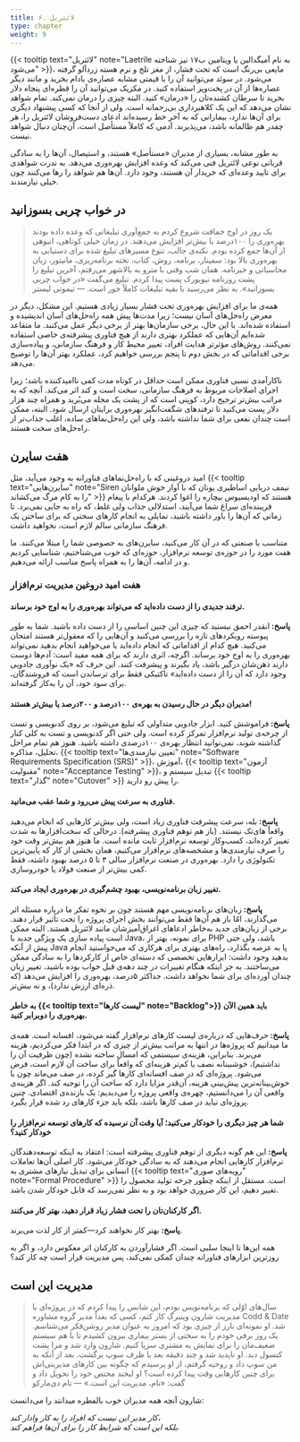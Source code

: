 ```yaml
---
title: ۶. لائتریل
type: chapter
weight: 9
---
```


{{< tooltip text="لائتریل" note="Laetrile به نام آمیگدالین یا ویتامین ب۱۷ نیز شناخته می‌شود" >}}، مایعی بی‌رنگ است که تحت فشار، از مغز تلخ و نرم هسته زردآلو گرفته می‌شود. در سوئد می‌توانید آن را با قیمتی مشابه عصاره‌ی بادام بخرید و مانند دیگر عصاره‌ها از آن در پخت‌وپز استفاده کنید. در مکزیک می‌توانید آن را قطره‌ای پنجاه دلار بخرید تا سرطان کشنده‌تان را «درمان» کنید. البته چیزی را درمان نمی‌کند. تمام شواهد نشان می‌دهد که این یک کلاهبرداری بی‌رحمانه است. ولی از آنجا که کسی پیشنهاد دیگری برای آن‌ها ندارد، بیمارانی که به آخر خط رسیده‌اند ادعای دست‌فروشان لائتریل را، هر چقدر هم ظالمانه باشد، می‌پذیرند. آدمی که کاملاً مستأصل است، آن‌چنان دنبال شواهد نیست.

به طور مشابه، بسیاری از مدیران «مستأصل» هستند، و استیصال،‌ آن‌ها را به سادگی قربانی نوعی لائتریل فنی می‌کند که وعده افزایش بهره‌وری می‌دهد. به ندرت شواهدی برای تایید وعده‌ای که خریدار آن هستند، وجود دارد. آن‌ها هم شواهد را رها می‌کنند چون خیلی نیازمندند.

## در خواب چربی بسوزانید
    
> یک روز در اوج حماقت شروع کردم به جمع‌آوری تبلیغاتی که وعده داده بودند بهره‌وری را ۱۰۰درصد یا بیش‌تر افزایش می‌دهند. در زمان خیلی کوتاهی، انبوهی از آن‌ها جمع کرده بودم. نکته‌ی جالب، تنوع مسیرهای تبلیغ شده برای دستیابی به بهره‌وری بالا بود:‌ سمینار، برنامه، روش، کتاب، تخته برنامه‌ریزی، مانیتور، زبان محاسباتی و خبرنامه. همان شب وقتی با مترو به بالاشهر می‌رفتم، آخرین تبلیغ را پشت روزنامه نیویورک پست پیدا کردم. تبلیغ می‌گفت «در خواب چربی بسوزانید». به نظر می‌رسید با بقیه تبلیغات کاملاً‌ جور است.
> <span>— تیموتی لیستر</span>

همه‌ی ما برای افزایش بهره‌وری تحت فشار بسیار زیادی هستیم. این مشکل، دیگر در معرض راه‌حل‌های آسان نیست؛ زیرا مدت‌ها پیش همه راه‌حل‌های آسان اندیشیده و استفاده شده‌اند. با این حال، برخی سازمان‌ها بهتر از برخی دیگر عمل می‌کنند. ما متقاعد شده‌ایم آن‌هایی که عملکرد بهتری دارند از هیچ فناوری پیشرفته‌ی خاصی استفاده نمی‌کنند. روش‌های مؤثرتر هدایت افراد، تغییر محیط کار و فرهنگ سازمانی، و پیاده‌سازی برخی اقداماتی که در بخش دوم تا پنجم بررسی خواهیم کرد، عملکرد بهتر آن‌ها را توضیح می‌دهد.

ناکارآمدی نسبی فناوری ممکن است حداقل در کوتاه مدت کمی ناامیدکننده باشد؛ زیرا اجرای اصلاحات مربوط به فرهنگ سازمانی، سخت است و کند اثر می‌کند. آنچه که به مراتب بیش‌تر ترجیح دارد، کوپنی است که از پشت یک مجله می‌بُرید و همراه چند هزار دلار پست می‌کنید تا ترفندهای شگفت‌انگیز بهره‌وری برایتان ارسال شود. البته، ممکن است چندان نفعی برای شما نداشته باشد، ولی این راه‌حل‌نماهای ساده، اغلب جذاب‌تر از راه‌حل‌های سخت هستند.

## هفت سایرن

امید دروغینی که با راه‌حل‌نماهای فناورانه به وجود می‌آید، مثل {{< tooltip text="سایرن‌هایی" note="Siren نیمف دریایی اساطیری یونان که با آواز خوش ملوانان را به کام مرگ می‌کشاند" >}} هستند که اودیسیوس بیچاره را اغوا کردند. هرکدام با پیغام فریبنده‌ای سراغ شما می‌آیند، استدلالی جذاب ولی غلط، که راه به جایی نمی‌برد. تا زمانی که آن‌ها را باور داشته باشید، تمایلی به انجام کارهای سختی که برای ساختن یک فرهنگ سازمانی سالم لازم است، نخواهید داشت.

متناسب با صنعتی که در آن کار می‌کنید، سایرن‌های به خصوصی شما را مبتلا می‌کنند. ما هفت مورد را در حوزه‌ی توسعه نرم‌افزار، حوزه‌ای که خوب می‌شناختیم، شناسایی کردیم و در ادامه، آن‌ها را به همراه پاسخ مناسب ارائه می‌دهیم.

### هفت امید دروغین مدیریت نرم‌افزار

#### ترفند جدیدی را از دست داده‌اید که می‌تواند بهره‌وری را به اوج خود برساند.

<strong>پاسخ:‌ </strong>انقدر احمق نیستید که چیزی این چنین اساسی را از دست داده باشید. شما به طور پیوسته رویکردهای تازه را بررسی می‌کنید و آن‌هایی را که معقول‌تر هستند امتحان می‌کنید. هیچ کدام از اقداماتی که انجام داده‌اید یا می‌خواهید انجام بدهید نمی‌تواند بهره‌وری را به اوج خود برساند. اگرچه، اثری دارند که برای همه مفید است: آدم‌ها دوست دارند ذهن‌شان درگیر باشد، یاد بگیرند و پیشرفت کنند. این حرف که «یک نوآوری جادویی وجود دارد که آن را از دست داده‌اید» تاکتیکی فقط برای ترساندن است که فروشندگان، برای سود خود، آن را به‌کار گرفته‌اند.

#### مدیران دیگر در حال رسیدن به بهره‌ی ۱۰۰درصد و ۲۰۰درصد یا بیش‌تر هستند!

<strong>پاسخ: </strong>فراموشش کنید. ابزار جادویی متداولی که تبلیغ می‌شود، بر روی کدنویسی و تست از چرخه‌ی تولید نرم‌افزار تمرکز کرده است. ولی حتی اگر کدنویسی و تست به کلی کنار گذاشته شوند، نمی‌توانید انتظار بهره‌ی ۱۰۰درصدی داشته باشید. هنوز هم تمام مراحل تحلیل، مذاکره، 
{{< tooltip text="تعیین نیازمندی‌ها" note="Software Requirements Specification (SRS)" >}}،
آموزش، {{< tooltip text="آزمون مقبولیت" note="Acceptance Testing" >}}، تبدیل سیستم و 
{{< tooltip text="گذار" note="Cutover" >}}
 را پیش رو دارید.

#### فناوری به سرعت پیش می‌رود و شما عقب می‌مانید.

<strong>پاسخ: </strong>بله، سرعت پیشرفت فناوری زیاد است، ولی بیش‌تر کارهایی که انجام می‌دهید واقعاً های‌تک نیستند. (باز هم توهم فناوری پیشرفته). درحالی که سخت‌افزارها به شدت تغییر کرده‌اند، کسب‌وکار توسعه نرم‌افزار ثابت مانده است. ما هنوز هم بیش‌تر وقت خود را صرف نیازمندی‌ها و مشخصه‌های نرم‌افزار می‌کنیم، همان بخشی از کار که پایین‌ترین تکنولوژی را دارد. بهره‌وری در صنعت نرم‌افزار سالی ۳ تا ۵ درصد بهبود داشته، فقط کمی بیش‌تر از صنعت فولاد یا خودروسازی.


#### تغییر زبان برنامه‌نویسی، بهبود چشم‌گیری در بهره‌وری ایجاد می‌کند.

<strong>پاسخ:‌ </strong>زبان‌های برنامه‌نویسی مهم هستند چون بر نحوه تفکر ما درباره مسئله اثر می‌گذارند، امّا باز هم آن‌ها فقط می‌توانند بخش اجرای پروژه را تحت تأثیر قرار دهند. برخی از زبان‌های جدید به‌خاطر ادعاهای اغراق‌آمیزشان مانند لائتریل هستند. البته ممکن است پیاده سازی یک ویژگی جدید با Java، برای نمونه، بهتر از PHP باشد، ولی حتی پیش از آنکه Java پا به عرصه بگذارد، راه‌های بهتری برای هرکاری که می‌خواستید انجام بدهید وجود داشت: ابزارهایی تخصصی که دسته‌ای خاص از کارکردها را به سادگی ممکن می‌ساختند. به جز اینکه هنگام تغییرات در چند دهه‌ی قبل خواب بوده باشید، تغییر زبان چندان آورده‌ای برای شما نخواهد داشت. حداکثر ۵درصد، بهره‌وری را افزایش می‌دهد (که ذره‌ای ارزش ندارد)، و نه بیش‌تر. 


#### به خاطر {{< tooltip text="لیست کارها" note="Backlog">}} باید همین الآن بهره‌وری را دوبرابر کنید.

<strong>پاسخ: </strong>حرف‌هایی که درباره‌ی لیست کارهای نرم‌افزار گفته می‌شود، افسانه است. همه‌ی ما میدانیم که پروژه‌ها در انتها به مراتب بیش‌تر از چیزی که در ابتدا فکر می‌کردیم، هزینه می‌برند. بنابراین، هزینه‌ی سیستمی که امسال ساخته نشده (چون ظرفیت آن را نداشتیم)، خوشبینانه نصف یا کم‌تر هزینه‌ای که واقعاً برای ساخت آن لازم است، فرض می‌شود. پروژه‌‌ای که در صف افسانه‌ای کارها گیر کرده، در صف می‌ماند چون با خوش‌بینانه‌ترین پیش‌بینی هزینه، آن‌قدر مزایا دارد که ساخت آن را توجیه کند. اگر هزینه‌ی واقعی آن را می‌دانستیم، چهره‌ی واقعی پروژه را می‌دیدیم: یک بازنده‌ی اقتصادی. چنین پروژه‌ای نباید در صف کارها باشد، بلکه باید جزء کارهای رد شده قرار بگیرد.

#### شما هر چیز دیگری را خودکار می‌کنید؛ آیا وقت آن نرسیده که کارهای توسعه نرم‌افزار را خودکار کنید؟
        
<strong>پاسخ: </strong>این هم گونه دیگری از توهم فناوری پیشرفته است: اعتقاد به اینکه توسعه‌دهندگان نرم‌افزار کارهایی انجام می‌دهند که به سادگی خودکار می‌شود. کار اصلی آن‌ها تعاملات انسانی برای تبدیل نیازهای مشتری به {{< tooltip text="رویه‌های صوری" note="Formal Procedure" >}} است. مستقل از اینکه چطور چرخه تولید محصول را تغییر دهیم، این کار ضروری خواهد بود و به نظر نمی‌رسد که قابل خودکار شدن باشد.

#### اگر کارکنان‌تان را تحت فشار زیاد قرار دهید، بهتر کار می‌کنند.

<strong>پاسخ: </strong>بهتر کار نخواهند کرد—کمتر از کار لذت می‌برند.

همه این‌ها تا اینجا سلبی است. اگر فشارآوردن به کارکنان اثر معکوس دارد، و اگر به روزترین ابزارهای فناورانه چندان کمکی نمی‌کند، پس مدیریت قرار است چه کار کند؟

## مدیریت این است
 
> سال‌های اوّلی که برنامه‌نویس بودم، این شانس را پیدا کردم که در پروژه‌ای با مدیریت شارون وینبرگ کار کنم، کسی که بعداً مدیر گروه مشاوره Codd & Date شد. او نمونه‌ای بارز از چیزی بود که امروز به عنوان مدیر روشن‌فکر می‌شناسم. یک روز برفی خودم را به سختی از بستر بیماری بیرون کشیدم تا با هم سیستم ضعیف‌مان را برای نمایش به مشتری سرپا کنیم. شارون وارد شد و مرا پشت کنسول دید. او ناپدید شد و چند دقیقه بعد با ظرف سوپ برگشت. بعد از آنکه به من سوپ داد و روحیه گرفتم، از او پرسیدم که چگونه بین کارهای مدیریتی‌اش برای چنین کارهایی وقت پیدا کرده است؟ او لبخند مختص خود را تحویل داد و گفت: «تام، مدیریت این است.»
> <span>— تام دی‌مارکو</span>

شارون آنچه همه مدیران خوب بالفطره میدانند را می‌دانست:

<em> کار مدیر این نیست که افراد را به کار وادار کند، \
 بلکه این است که شرایط کار را برای آن‌ها فراهم کند. </em>